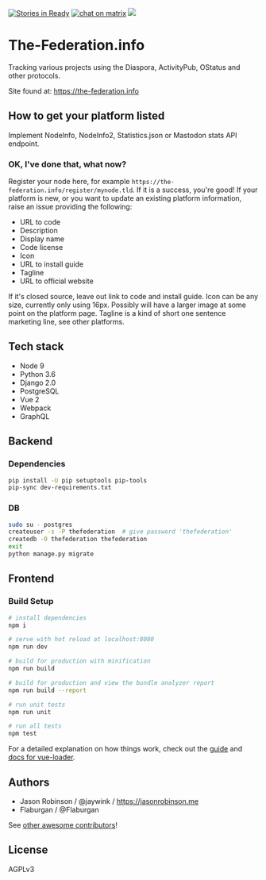 [![Stories in Ready](https://badge.waffle.io/jaywink/the-federation.info.png?label=ready&title=Ready)](https://waffle.io/jaywink/the-federation.info) [![chat on matrix](https://img.shields.io/badge/chat-on%20matrix-orange.svg)](https://matrix.to/#/#feneas:feneas.org) [![](https://img.shields.io/badge/license-AGPLv3-green.svg)](https://tldrlegal.com/license/gnu-affero-general-public-license-v3-(agpl-3.0))

# The-Federation.info

Tracking various projects using the Diaspora, ActivityPub, OStatus and other protocols.

Site found at: https://the-federation.info

## How to get your platform listed

Implement NodeInfo, NodeInfo2, Statistics.json or Mastodon stats API endpoint.

### OK, I've done that, what now?

Register your node here, for example `https://the-federation.info/register/mynode.tld`. If it is a success, you're good! If your platform is new, or you want to update an existing platform information, raise an issue providing the following:

* URL to code
* Description
* Display name
* Code license
* Icon
* URL to install guide
* Tagline
* URL to official website

If it's closed source, leave out link to code and install guide. Icon can be any size, currently only using 16px. Possibly will have a larger image at some point on the platform page. Tagline is a kind of short one sentence marketing line, see other platforms.

## Tech stack

* Node 9
* Python 3.6
* Django 2.0
* PostgreSQL
* Vue 2
* Webpack
* GraphQL

## Backend

### Dependencies

``` bash
pip install -U pip setuptools pip-tools
pip-sync dev-requirements.txt
```

### DB

``` bash
sudo su - postgres
createuser -s -P thefederation  # give password 'thefederation'
createdb -O thefederation thefederation
exit
python manage.py migrate
```

## Frontend

### Build Setup

``` bash
# install dependencies
npm i

# serve with hot reload at localhost:8080
npm run dev

# build for production with minification
npm run build

# build for production and view the bundle analyzer report
npm run build --report

# run unit tests
npm run unit

# run all tests
npm test
```

For a detailed explanation on how things work, check out the [guide](http://vuejs-templates.github.io/webpack/) and [docs for vue-loader](http://vuejs.github.io/vue-loader).

## Authors

* Jason Robinson / @jaywink / https://jasonrobinson.me
* Flaburgan / @Flaburgan

See [other awesome contributors](https://github.com/thefederationinfo/the-federation.info/graphs/contributors)!

## License

AGPLv3
